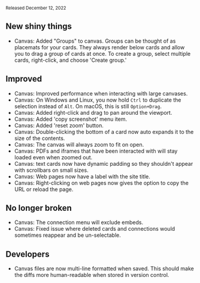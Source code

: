 <small>Released December 12, 2022</small>

## New shiny things

- Canvas: Added "Groups" to canvas. Groups can be thought of as placemats for your cards. They always render below cards and allow you to drag a group of cards at once. To create a group, select multiple cards, right-click, and choose 'Create group.'

## Improved

- Canvas: Improved performance when interacting with large canvases.
- Canvas: On Windows and Linux, you now hold `Ctrl` to duplicate the selection instead of `Alt`. On macOS, this is still `Option+Drag`.
- Canvas: Added right-click and drag to pan around the viewport.
- Canvas: Added 'copy screenshot' menu item.
- Canvas: Added 'reset zoom' button.
- Canvas: Double-clicking the bottom of a card now auto expands it to the size of the contents.
- Canvas: The canvas will always zoom to fit on open.
- Canvas: PDFs and iframes that have been interacted with will stay loaded even when zoomed out.
- Canvas: text cards now have dynamic padding so they shouldn't appear with scrollbars on small sizes.
- Canvas: Web pages now have a label with the site title.
- Canvas: Right-clicking on web pages now gives the option to copy the URL or reload the page.

## No longer broken

- Canvas: The connection menu will exclude embeds.
- Canvas: Fixed issue where deleted cards and connections would sometimes reappear and be un-selectable.

## Developers

- Canvas files are now multi-line formatted when saved. This should make the diffs more human-readable when stored in version control.

